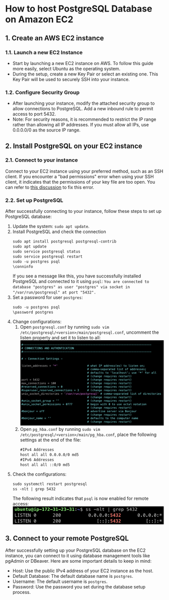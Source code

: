 # How to host PostgreSQL Database on Amazon EC2

## 1. Create an AWS EC2 instance
### 1.1. Launch a new EC2 Instance
- Start by launching a new EC2 instance on AWS. To follow this guide more easily, select Ubuntu as the operating system.
- During the setup, create a new Key Pair or select an existing one. This Key Pair will be used to securely SSH into your instance.

### 1.2. Configure Security Group
- After launching your instance, modify the attached security group to allow connections to PostgreSQL. Add a new inbound rule to permit access to port 5432.
- Note: For security reasons, it is recommended to restrict the IP range rather than allowing all IP addresses. If you must allow all IPs, use 0.0.0.0/0 as the source IP range.

## 2. Install PostgreSQL on your EC2 instance
### 2.1. Connect to your instance
Connect to your EC2 instance using your preferred method, such as an SSH client. If you encounter a "bad permissions" error when using your SSH client, it indicates that the permissions of your key file are too open. You can refer to [this discussion](https://stackoverflow.com/questions/8193768/unprotected-private-key-file-error-using-ssh-into-amazon-ec2-instance-aws) to fix this error.

### 2.2. Set up PostgreSQL
After successfully connecting to your instance, follow these steps to set up PostgreSQL database:
1. Update the system: `sudo apt update`.
2. Install PostgreSQL and check the connection
   ```shell
   sudo apt install postgresql postgresql-contrib
   sudo apt update
   sudo service postgresql status
   sudo service postgresql restart
   sudo -u postgres psql
   \conninfo
   ```
   If you see a message like this, you have successfully installed PostgreSQL and connected to it using `psql`: `You are connected to database "postgres" as user "postgres" via socket in "/var/run/postgresql" at port "5432".`
3. Set a password for user `postgres`:
   ```shell
   sudo -u postgres psql
   \password postgres
   ```
4. Change configurations:
   1. Open `postgresql.conf` by running `sudo vim /etc/postgresql/<version>/main/postgresql.conf`, uncomment the listen property and set it to listen to all:
      ![Edit the postgresql.config file](images/postgresql-config.png)
   2. Open `pg_hba.conf` by running `sudo vim /etc/postgresql/<version>/main/pg_hba.conf`, place the following settings at the end of the file:
      ```
      #IPv4 Addresses
      host all all 0.0.0.0/0 md5
      #IPv6 Addresses
      host all all ::0/0 md5
      ```
5. Check the configurations:
   ```shell
   sudo systemctl restart postgresql
   ss -nlt | grep 5432
   ```
   The following result indicates that `psql` is now enabled for remote access:
   ![Check the configuration](images/check-configuration-postgresql.png)

## 3. Connect to your remote PostgreSQL
After successfully setting up your PostgreSQL database on the EC2 instance, you can connect to it using database management tools like pgAdmin or DBeaver. Here are some important details to keep in mind:
- Host: Use the public IPv4 address of your EC2 instance as the host.
- Default Database: The default database name is `postgres`.
- Username: The default username is `postgres`.
- Password: Use the password you set during the database setup process.
